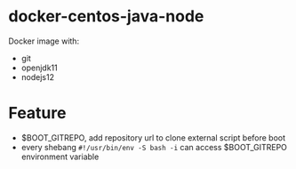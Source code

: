 # docker-centos-java-node

Docker image with:

* git
* openjdk11
* nodejs12


# Feature

* $BOOT_GITREPO, add repository url to clone external script before boot
* every shebang `#!/usr/bin/env -S bash -i` can access $BOOT_GITREPO environment variable
